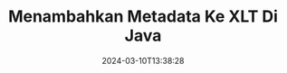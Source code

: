 ---
############################# Static ############################
layout: "auto-gen-metadata"
date: 2024-03-10T13:38:28
draft: false
otherformats: zip xltx xltm xlsx xlsm xlsb xls wmf webp wav vsx vss vsdx vsd vdx vcr vcf ttf ttc torrent tiff tif psd pptx pptm ppt ppsx ppsm pps potx potm pot png pdf otf otc odt ods msg mpt mpp mp3 mov jpg jpf jpeg jp2 heif heic gif flv epub eml emf dxf dwg dotx dotm dot docx docm doc djvu dicom dcm bmp avi asf mkv one otc djvu

############################# Head ############################
head_title: "Tambahkan Metadata ke XLT File di Java Aplikasi"
head_description: "Java API pemrosesan metadata untuk menambahkan informasi metadata ke file XLT. Bekerja dengan standar metadata XMP, EXIF, IPTC, ID3 dll."

############################# Header ############################
title: "Menambahkan Metadata Ke XLT Di Java"
description: "Tambahkan properti metadata kustom ke berbagai dokumen bisnis, gambar, format file audio & video menggunakan GroupDocs.Metadata for Java."
bg_image: "https://cms.admin.containerize.com/templates/aspose/App_Themes/V3/images/bg/header1.png"
bg_overlay: false
button:
    enable: true
    icon: "fas fa-arrow-down"
    label: "Unduh Uji Coba Gratis"
    link: "https://downloads.groupdocs.com/metadata/java"

############################# SubMenu ############################
submenu:
    enable: true

    left:
        img_alt: "GroupDocs.Metadata for Java"
        image: "https://cms.admin.containerize.com/templates/groupdocs/images/product-logos/90x90-noborder/groupdocs-metadata-java.png"
        product: "GroupDocs.Metadata"
        platform: "Java"

    middle:
        button:

            # button loop
            - link: "https://apireference.groupdocs.com/metadata/java"
              text: "{submenu.content_middle.button_text_1}"

            # button loop
            - link: "https://github.com/groupdocs-metadata"
              text: "{submenu.content_middle.button_text_2}"

            # button loop
            - link: "https://products.groupdocs.app/metadata/family"
              text: "{submenu.content_middle.button_text_3}"

            # button loop
            - link: "https://purchase.groupdocs.com/pricing/metadata/java"
              text: "{submenu.content_middle.button_text_4}"

    right:
        link_download: "https://downloads.groupdocs.com/metadata"
        link_learn: "https://docs.groupdocs.com/metadata/java"
        link_buy: "https://purchase.groupdocs.com"

############################# About ############################
about:
    enable: true
    title: "Tentang GroupDocs.Metadata for Java API"
    content: |
        [GroupDocs.Metadata for Java](/id/metadata/java/) adalah solusi manajemen dan manipulasi bidang metadata lanjutan untuk dengan mudah melihat, memperbarui, menghapus, menemukan, membandingkan, menukar, dan mengekspor informasi metadata dari gambar dan format dokumen tanpa menggunakan perangkat lunak eksternal apa pun. Tambahkan detail metadata ke Word dokumen, Excel spreadsheet, PowerPoint presentasi, Outlook email, OneNote, Visio, Project, PDF, AutoCAD, ZIP, Audio dan Video serta dukungan untuk bekerja dengan banyak fitur pemrosesan metadata lainnya.

############################# Steps ############################
steps:
    enable: true
    title_left: "Langkah-langkah untuk menambahkan Metadata ke XLT di Java"
    content_left: |
        [GroupDocs.Metadata for Java](/id/metadata/java/) memudahkan pengembang Java untuk menambahkan detail metadata ke file XLT dari dalam aplikasi mereka dengan menerapkan beberapa langkah mudah.
        
        * Muat XLT dengan instance kelas Metadata.
        * Gunakan metode Metadata.addProperties untuk menambahkan properti.
        * Gunakan predikat untuk menemukan properti metadata yang diinginkan.
        * Simpan perubahan kembali dalam format XLT.

    title_right: "Persyaratan Sistem"
    content_right: |
        GroupDocs.Metadata for Java API didukung pada semua platform utama dan sistem operasi. Sebelum mengeksekusi kode di bawah ini, pastikan bahwa Anda memiliki prasyarat berikut diinstal pada sistem Anda.

        * Sistem Operasi: Microsoft Windows, Linux, Mac OS
        * Lingkungan Pengembangan: NetBeans, IntelliJ IDEA, Eclipse
        * Java Lingkungan Runtime: J2SE 6.0 and above
        * Dapatkan versi terbaru GroupDocs.Metadata for Java dari [Maven](https://repository.groupdocs.com/webapp/#/artifacts/browse/tree/General/repo/com/groupdocs/groupdocs-metadata)
         
    code: |
        ```java    
        // {steps.code.load_comment}
        try (Metadata metadata = new Metadata("input.xlt"))
        {
            // menambahkan properti yang berisi penulis konten
            int affected = metadata.addProperties(new ContainsTagSpecification(Tags.getTime().getPrinted()), new PropertyValue(new Date()));
            System.out.println(String.format("Affected properties: %s", affected));
            metadata.save("output.xlt");
        }
        ```

############################# Demos ############################
demos:
    enable: true
    title: "Demo Langsung untuk Menambahkan Metadata"
    content: |
       Tambahkan informasi metadata ke file XLT sekarang juga dengan mengunjungi situs web [GroupDocs.Metadata Demo Langsung](https://products.groupdocs.app/metadata/family).
       Demo langsung memiliki manfaat sebagai berikut.
        
############################# About Formats ############################
about_formats:
    enable: true

############################# More Formats ############################
more_formats:
    enable: true
    title: "Menambahkan Properti Metadata Ke Format File Lainnya"
    content: |
        Multi format dokumen dan gambar penambahan metadata API untuk Java. Ambil metadata dari beberapa format file populer seperti yang dinyatakan di bawah ini.

############################# Back to top ###############################
back_to_top:
    enable: true
---